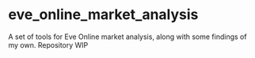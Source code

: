 # eve_online_market_analysis
A set of tools for Eve Online market analysis, along with some findings of my own. Repository WIP
